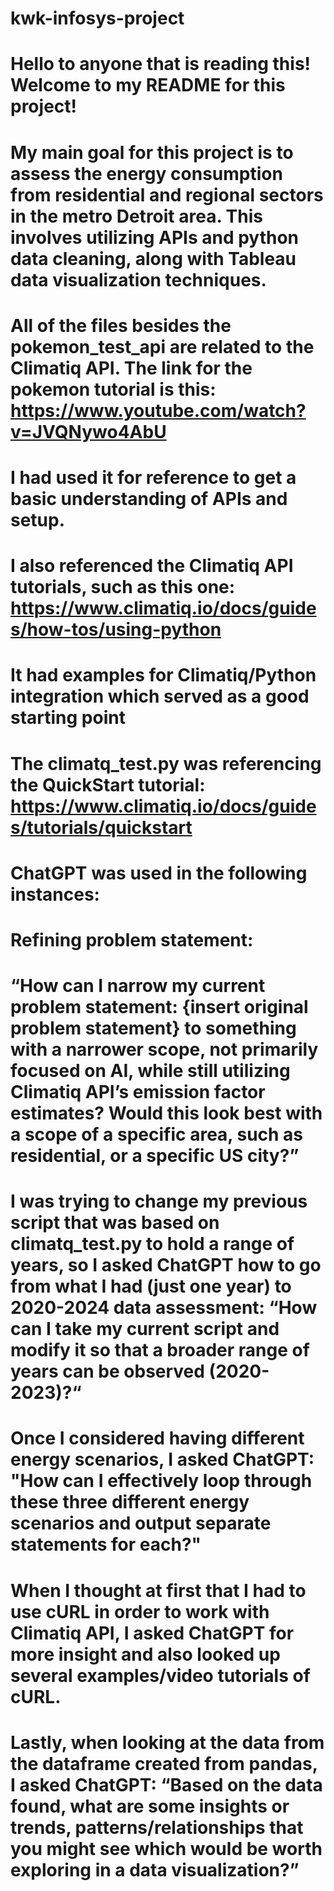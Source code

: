 # kwk-infosys-project

# Hello to anyone that is reading this! Welcome to my README for this project!
# My main goal for this project is to assess the energy consumption from residential and regional sectors in the metro Detroit area. This involves utilizing APIs and python data cleaning, along with Tableau data visualization techniques.

# All of the files besides the pokemon_test_api are related to the Climatiq API. The link for the pokemon tutorial is this: https://www.youtube.com/watch?v=JVQNywo4AbU
# I had used it for reference to get a basic understanding of APIs and setup.


# I also referenced the Climatiq API tutorials, such as this one: https://www.climatiq.io/docs/guides/how-tos/using-python
# It had examples for Climatiq/Python integration which served as a good starting point
# The climatq_test.py was referencing the QuickStart tutorial: https://www.climatiq.io/docs/guides/tutorials/quickstart


# ChatGPT was used in the following instances:


# Refining problem statement:
# “How can I narrow my current problem statement: {insert original problem statement} to something with a narrower scope, not primarily focused on AI, while still utilizing Climatiq API’s emission factor estimates? Would this look best with a scope of a specific area, such as residential, or a specific US city?”


# I was trying to change my previous script that was based on climatq_test.py to hold a range of years, so I asked ChatGPT how to go from what I had (just one year) to 2020-2024 data assessment: “How can I take my current script and modify it so that a broader range of years can be observed (2020-2023)?“


# Once I considered having different energy scenarios, I asked ChatGPT: "How can I effectively loop through these three different energy scenarios and output separate statements for each?"


# When I thought at first that I had to use cURL in order to work with Climatiq API, I asked ChatGPT for more insight and also looked up several examples/video tutorials of cURL.


# Lastly, when looking at the data from the dataframe created from pandas, I asked ChatGPT: “Based on the data found, what are some insights or trends, patterns/relationships that you might see which would be worth exploring in a data visualization?”



